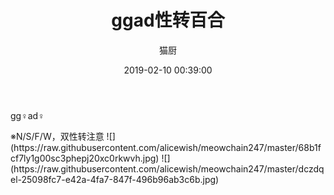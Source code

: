 ﻿---
layout: post
title: ggad性转百合
date: 2019-02-10 00:39:00
updated: 2019-02-10 14:33:21
comments: true
categories: [Photo]
tags: [ggad, 格邓]
author: "猫厨"
description: ""
toc: true
---

<p>gg♀ad♀</p> 
<p>※N/S/F/W，双性转注意
![](https://raw.githubusercontent.com/alicewish/meowchain247/master/68b1fcf7ly1g00sc3phepj20xc0rkwvh.jpg)
<!-- more --> 
![](https://raw.githubusercontent.com/alicewish/meowchain247/master/dczdqel-25098fc7-e42a-4fa7-847f-496b96ab3c6b.jpg)